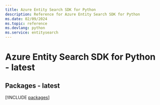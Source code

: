 ```yaml
---
title: Azure Entity Search SDK for Python
description: Reference for Azure Entity Search SDK for Python
ms.date: 02/09/2024
ms.topic: reference
ms.devlang: python
ms.service: entitysearch
---
```

# Azure Entity Search SDK for Python - latest
## Packages - latest
[!INCLUDE [packages](entity-search-index.md)]